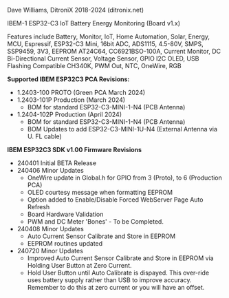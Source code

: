 Dave Williams, DitroniX 2018-2024 (ditronix.net)

IBEM-1 ESP32-C3 IoT Battery Energy Monitoring (Board v1.x)

Features include Battery, Monitor, IoT, Home Automation, Solar, Energy, MCU, Espressif, ESP32-C3 Mini, 16bit ADC, ADS1115, 4.5-80V, SMPS, SSP9459, 3V3, EEPROM AT24C64, CC6921BSO-100A, Current Monitor, DC Bi-Directional Current Sensor, Voltage Sensor, GPIO I2C OLED, USB Flashing Compatible CH340K, PWM Out, NTC, OneWire, RGB

**Supported IBEM ESP32C3 PCA Revisions:**
- 1.2403-100 PROTO (Green PCA March 2024)
 - 1.2403-101P Production (March 2024)
	 - BOM for standard ESP32-C3-MINI-1-N4  (PCB Antenna)
 - 1.2404-102P Production  (April 2024)
	 - BOM for standard ESP32-C3-MINI-1-N4  (PCB Antenna)
	 - BOM Updates to add ESP32-C3-MINI-1U-N4 (External Antenna via U. FL cable)
   
**IBEM ESP32C3 SDK v1.00 Firmware Revisions**
 - 240401 Initial BETA Release
 - 240406 Minor Updates
 	 - OneWire update in Global.h for GPIO from 3 (Proto), to 6 (Production PCA)
	 - OLED courtesy message when formatting EEPROM
	 - Option added to Enable/Disable Forced WebServer Page Auto Refresh
	 - Board Hardware Validation
	 - PWM and DC Meter 'Bones' - To be Completed.
 - 240408 Minor Updates
 	 - Auto Current Sensor Calibrate and Store in EEPROM
 	 - EEPROM routines updated
 - 240720 Minor Updates
 	 - Improved Auto Current Sensor Calibrate and Store in EEPROM via Holding User Button at Zero Current.
	 - Hold User Button until Auto Calibrate is dispayed.  This over-ride uses battery supply rather than USB to improve accuracy.  Remember to do this at zero current or you will have an offset.